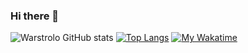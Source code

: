 ### Hi there 👋
![Warstrolo GitHub stats](https://github-readme-stats.vercel.app/api?username=warstrolo&count_private=true&show_icons=true&theme=dark)
[![Top Langs](https://github-readme-stats.vercel.app/api/top-langs/?username=warstrolo&count_private=true&show_icons=true&theme=dark)](https://github.com/anuraghazra/github-readme-stats)
[![My Wakatime](https://github-readme-stats.vercel.app/api/wakatime?username=warstrolo&layout=compact&show_icons=true&theme=dark)](https://github.com/anuraghazra/github-readme-stats)
<!--
**warstrolo/warstrolo** is a ✨ _special_ ✨ repository because its `README.md` (this file) appears on your GitHub profile.

Here are some ideas to get you started:

- 🔭 I’m currently working on ...
- 🌱 I’m currently learning ...
- 👯 I’m looking to collaborate on ...
- 🤔 I’m looking for help with ...
- 💬 Ask me about ...
- 📫 How to reach me: ...
- 😄 Pronouns: ...
- ⚡ Fun fact: ...
-->
